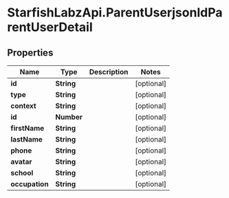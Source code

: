 # StarfishLabzApi.ParentUserjsonldParentUserDetail

## Properties
Name | Type | Description | Notes
------------ | ------------- | ------------- | -------------
**id** | **String** |  | [optional] 
**type** | **String** |  | [optional] 
**context** | **String** |  | [optional] 
**id** | **Number** |  | [optional] 
**firstName** | **String** |  | [optional] 
**lastName** | **String** |  | [optional] 
**phone** | **String** |  | [optional] 
**avatar** | **String** |  | [optional] 
**school** | **String** |  | [optional] 
**occupation** | **String** |  | [optional] 
